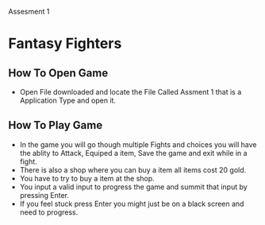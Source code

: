 Assesment 1 
# Fantasy Fighters  

## How To Open Game  
- Open File downloaded and locate the File Called Assment 1 that is a Application Type and open it.  

## How To Play Game  
- In the game you will go though multiple Fights and choices you will have the ablity to Attack, Equiped a item, Save the game and exit while in a fight.   
- There is also a shop where you can buy a item all items cost 20 gold.  
- You have to try to buy a item at the shop.  
- You input a valid input to progress the game and summit that input by pressing Enter. 
- If you feel stuck press Enter you might just be on a black screen and need to progress.
